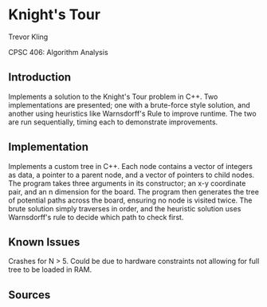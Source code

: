 # Knight's Tour

Trevor Kling

CPSC 406: Algorithm Analysis

## Introduction

Implements a solution to the Knight's Tour problem in C++.  Two implementations are presented; one with
a brute-force style solution, and another using heuristics like Warnsdorff's Rule to improve runtime.
The two are run sequentially, timing each to demonstrate improvements.

## Implementation

Implements a custom tree in C++.  Each node contains a vector of integers as data, a pointer to a parent node,
and a vector of pointers to child nodes.  The program takes three arguments in its constructor; an x-y coordinate
pair, and an n dimension for the board.  The program then generates the tree of potential paths across the board, ensuring
no node is visited twice.  The brute solution simply traverses in order, and the heuristic solution uses Warnsdorff's rule
to decide which path to check first.

## Known Issues

Crashes for N > 5.  Could be due to hardware constraints not allowing for full tree to be loaded in RAM.

## Sources
